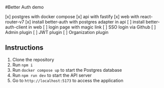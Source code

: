 #Better Auth demo

[x] postgres with docker compose
[x] api with fastify
[x] web with react-router-v7
[x] install better-auth with postgres adapter in api
[ ] install better-auth-client in web
[ ] login page with magic link
[ ] SSO login via Github
[ ] Admin plugin
[ ] JWT plugin
[ ] Organization plugin


## Instructions

1. Clone the repository
2. Run `npm i`
3. Run `docker compose up` to start the Postgres database
4. Run `npm run dev` to start the API server
5. Go to `http://localhost:5173` to access the application

